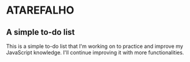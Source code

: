 # ATAREFALHO
## A simple to-do list

This is a simple to-do list that I'm working on to practice and improve my JavaScript knowledge. I'll continue improving it with more functionalities.